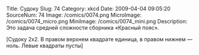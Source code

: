 Title: Судоку 
Slug: 74 
Category: xkcd 
Date: 2009-04-04 09:05:20 
SourceNum: 74 
Image: /comics/0074.png 
MicroImage: /comics/0074_micro.png 
MiniImage: /comics/0074_mini.png 
Description: Это задача средней сложности сборника «Красный пояс». 

[Судоку 2x2. В правом верхнем квадрате единица, в правом нижнем — ноль. Левые квадраты пусты]